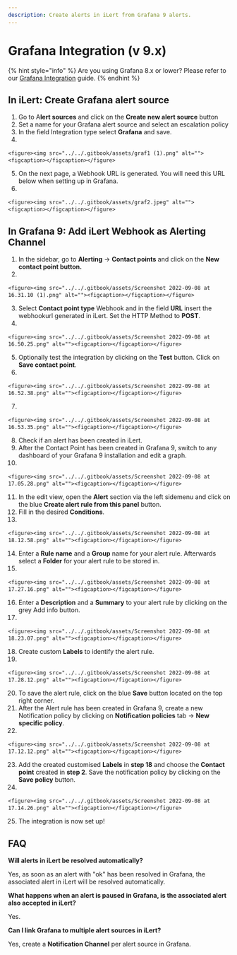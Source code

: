 ```yaml
---
description: Create alerts in iLert from Grafana 9 alerts.
---
```


# Grafana Integration (v 9.x)

{% hint style="info" %}
Are you using Grafana 8.x or lower? Please refer to our [Grafana Integration](grafana-integration.md) guide.
{% endhint %}

## In iLert: Create Grafana alert source

1. Go to A**lert sources** and click on the **Create new alert source** button
2. Set a name for your Grafana alert source and select an escalation policy
3. In the field Integration type select **Grafana** and save.
4.

    <figure><img src="../../.gitbook/assets/graf1 (1).png" alt=""><figcaption></figcaption></figure>
5. On the next page, a Webhook URL is generated. You will need this URL below when setting up in Grafana.
6.

    <figure><img src="../../.gitbook/assets/graf2.jpeg" alt=""><figcaption></figcaption></figure>

## In Grafana 9: Add iLert Webhook as Alerting Channel

1. In the sidebar, go to **Alerting** -> **Contact points** and click on the **New contact point button.**
2.

    <figure><img src="../../.gitbook/assets/Screenshot 2022-09-08 at 16.31.10 (1).png" alt=""><figcaption></figcaption></figure>
3. Select **Contact point type** Webhook and in the field **URL** insert the webhookurl generated in iLert. Set the HTTP Method to **POST**.
4.

    <figure><img src="../../.gitbook/assets/Screenshot 2022-09-08 at 16.50.25.png" alt=""><figcaption></figcaption></figure>
5. Optionally test the integration by clicking on the **Test** button. Click on **Save contact point**.
6.

    <figure><img src="../../.gitbook/assets/Screenshot 2022-09-08 at 16.52.38.png" alt=""><figcaption></figcaption></figure>
7.

    <figure><img src="../../.gitbook/assets/Screenshot 2022-09-08 at 16.53.35.png" alt=""><figcaption></figcaption></figure>
8. Check if an alert has been created in iLert.
9. After the Contact Point has been created in Grafana 9, switch to any dashboard of your Grafana 9 installation and edit a graph.
10.

    <figure><img src="../../.gitbook/assets/Screenshot 2022-09-08 at 17.05.28.png" alt=""><figcaption></figcaption></figure>
11. In the edit view, open the **Alert** section via the left sidemenu and click on the blue **Create alert rule from this panel** button.
12. Fill in the desired **Conditions**.&#x20;
13.

    <figure><img src="../../.gitbook/assets/Screenshot 2022-09-08 at 18.12.58.png" alt=""><figcaption></figcaption></figure>
14. Enter a **Rule name** and a **Group** name for your alert rule. Afterwards select a **Folder** for your alert rule to be stored in.
15.

    <figure><img src="../../.gitbook/assets/Screenshot 2022-09-08 at 17.27.16.png" alt=""><figcaption></figcaption></figure>
16. Enter a **Description** and a **Summary** to your alert rule by clicking on the grey Add info button.
17.

    <figure><img src="../../.gitbook/assets/Screenshot 2022-09-08 at 18.23.07.png" alt=""><figcaption></figcaption></figure>
18. Create custom **Labels** to identify the alert rule.
19.

    <figure><img src="../../.gitbook/assets/Screenshot 2022-09-08 at 17.28.12.png" alt=""><figcaption></figcaption></figure>
20. To save the alert rule, click on the blue **Save** button located on the top right corner.
21. After the Alert rule has been created in Grafana 9, create a new Notification policy by clicking on **Notification policies** tab -> **New specific policy**.
22.

    <figure><img src="../../.gitbook/assets/Screenshot 2022-09-08 at 17.12.12.png" alt=""><figcaption></figcaption></figure>
23. Add the created customised **Labels** in **step 18** and choose the **Contact point** created in **step 2**. Save the notification policy by clicking on the **Save policy** button.
24.

    <figure><img src="../../.gitbook/assets/Screenshot 2022-09-08 at 17.14.26.png" alt=""><figcaption></figcaption></figure>
25. The integration is now set up!

## FAQ <a href="#faq" id="faq"></a>

**Will alerts in iLert be resolved automatically?**

Yes, as soon as an alert with "ok" has been resolved in Grafana, the associated alert in iLert will be resolved automatically.

**What happens when an alert is paused in Grafana, is the associated alert also accepted in iLert?**

Yes.

**Can I link Grafana to multiple alert sources in iLert?**

Yes, create a **Notification Channel** per alert source in Grafana.
